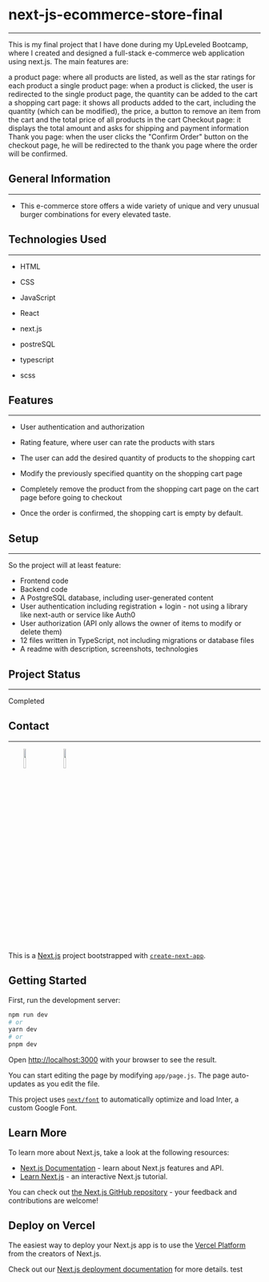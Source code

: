 <h1>next-js-ecommerce-store-final</h1>
<hr><p>This is my final project that I have done during my UpLeveled Bootcamp, where I created and designed a full-stack e-commerce web application using next.js. The main features are:</p>
<p>a product page: where all products are listed, as well as the star ratings for each product
a single product page: when a product is clicked, the user is redirected to the single product page, the quantity can be added to the cart
a shopping cart page: it shows all products added to the cart, including the quantity (which can be modified), the price, a button to remove an item from the cart and the total price of all products in the cart
Checkout page: it displays the total amount and asks for shipping and payment information
Thank you page: when the user clicks the "Confirm Order" button on the checkout page, he will be redirected to the thank you page where the order will be confirmed.</p><h2>General Information</h2>
<hr><ul>
<li>This e-commerce store offers a wide variety of unique and very unusual burger combinations for every elevated taste.</li>
</ul><h2>Technologies Used</h2>
<hr><ul>
<li>HTML</li>
</ul><ul>
<li>CSS</li>
</ul><ul>
<li>JavaScript</li>
</ul><ul>
<li>React</li>
</ul><ul>
<li>next.js</li>
</ul><ul>
<li>postreSQL</li>
</ul><ul>
<li>typescript</li>
</ul><ul>
<li>scss</li>
</ul><h2>Features</h2>
<hr><ul>
<li>User authentication and authorization</li>
</ul><ul>
<li>Rating feature, where user can rate the products with stars</li>
</ul><ul>
<li>The user can add the desired quantity of products to the shopping cart</li>
</ul><ul>
<li>Modify the previously specified quantity on the shopping cart page</li>
</ul><ul>
<li>Completely remove the product from the shopping cart page on the cart page before going to checkout</li>
</ul><ul>
<li>Once the order is confirmed, the shopping cart is empty by default.</li>
</ul><h2>Setup</h2>
<hr><p>So the project will at least feature:</p>
<ul>
<li>Frontend code</li>
<li>Backend code</li>
<li>A PostgreSQL database, including user-generated content</li>
<li>User authentication including registration + login - not using a library like next-auth or service like Auth0</li>
<li>User authorization (API only allows the owner of items to modify or delete them)</li>
<li>12 files written in TypeScript, not including migrations or database files</li>
<li>A readme with description, screenshots, technologies</li>
</ul><h2>Project Status</h2>
<hr><p>Completed</p><h2>Contact</h2>
<hr><p><span style="margin-right: 30px;"></span><a href="https://www.linkedin.com/in/majakrmar/"><img target="_blank" src="https://cdn.jsdelivr.net/gh/devicons/devicon/icons/linkedin/linkedin-original.svg" style="width: 10%;"></a><span style="margin-right: 30px;"></span><a href="https://github.com/majak76"><img target="_blank" src="https://cdn.jsdelivr.net/gh/devicons/devicon/icons/github/github-original.svg" style="width: 10%;"></a></p>


This is a [Next.js](https://nextjs.org/) project bootstrapped with [`create-next-app`](https://github.com/vercel/next.js/tree/canary/packages/create-next-app).

## Getting Started

First, run the development server:

```bash
npm run dev
# or
yarn dev
# or
pnpm dev
```

Open [http://localhost:3000](http://localhost:3000) with your browser to see the result.

You can start editing the page by modifying `app/page.js`. The page auto-updates as you edit the file.

This project uses [`next/font`](https://nextjs.org/docs/basic-features/font-optimization) to automatically optimize and load Inter, a custom Google Font.

## Learn More

To learn more about Next.js, take a look at the following resources:

- [Next.js Documentation](https://nextjs.org/docs) - learn about Next.js features and API.
- [Learn Next.js](https://nextjs.org/learn) - an interactive Next.js tutorial.

You can check out [the Next.js GitHub repository](https://github.com/vercel/next.js/) - your feedback and contributions are welcome!

## Deploy on Vercel

The easiest way to deploy your Next.js app is to use the [Vercel Platform](https://vercel.com/new?utm_medium=default-template&filter=next.js&utm_source=create-next-app&utm_campaign=create-next-app-readme) from the creators of Next.js.

Check out our [Next.js deployment documentation](https://nextjs.org/docs/deployment) for more details.
test
